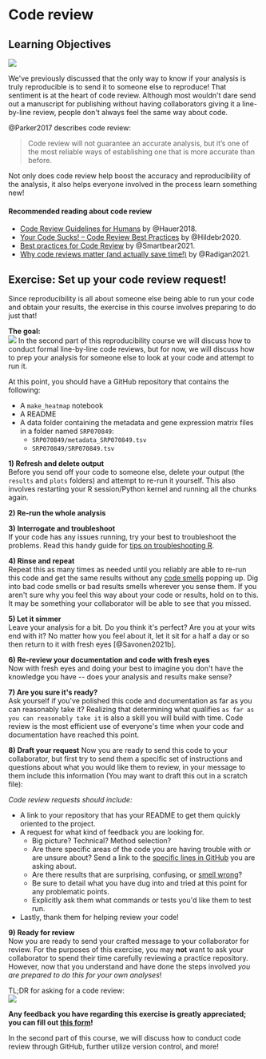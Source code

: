 


# Code review

## Learning Objectives

![](09-code-review_files/figure-docx//1LMurysUhCjZb7DVF6KS9QmJ5NBjwWVjRn40MS9f2noE_gf8379bb805_0_6.png)

We've previously discussed that the only way to know if your analysis is truly reproducible is to send it to someone else to reproduce! That sentiment is at the heart of code review. Although most wouldn't dare send out a manuscript for publishing without having collaborators giving it a line-by-line review, people don't always feel the same way about code.

@Parker2017 describes code review:

> Code review will not guarantee an accurate analysis, but it’s one of the most reliable ways of establishing one that is more accurate than before.

Not only does code review help boost the accuracy and reproducibility of the analysis, it also helps everyone involved in the process learn something new!

#### Recommended reading about code review

- [Code Review Guidelines for Humans](https://phauer.com/2018/code-review-guidelines/) by @Hauer2018.
- [Your Code Sucks! – Code Review Best Practices](https://quickbirdstudios.com/blog/code-review-best-practices-guidelines/) by @Hildebr2020.
- [Best practices for Code Review](https://smartbear.com/en/learn/code-review/best-practices-for-peer-code-review/) by @Smartbear2021.
- [Why code reviews matter (and actually save time!)](https://www.atlassian.com/agile/software-development/code-reviews) by @Radigan2021.

## Exercise: Set up your code review request!

Since reproducibility is all about someone else being able to run your code and obtain your results, the exercise in this course involves preparing to do just that!

**The goal:**  
![](09-code-review_files/figure-docx//1LMurysUhCjZb7DVF6KS9QmJ5NBjwWVjRn40MS9f2noE_g1006ff8e7e9_48_33.png)
In the second part of this reproducibility course we will discuss how to conduct formal line-by-line code reviews, but for now, we will discuss how to prep your analysis for someone else to look at your code and attempt to run it.  

At this point, you should have a GitHub repository that contains the following:  

- A `make_heatmap` notebook
- A README
- A data folder containing the metadata and gene expression matrix files in a folder named `SRP070849`:
   - `SRP070849/metadata_SRP070849.tsv`
   - `SRP070849/SRP070849.tsv`

**1) Refresh and delete output**  
Before you send off your code to someone else, delete your output (the `results` and `plots` folders) and attempt to re-run it yourself. This also involves restarting your R session/Python kernel and running all the chunks again.  

**2) Re-run the whole analysis**

**3) Interrogate and troubleshoot**  
If your code has any issues running, try your best to troubleshoot the problems. Read this handy guide for [tips on troubleshooting R](https://github.com/AlexsLemonade/training-modules/blob/master/intro-to-R-tidyverse/00b-debugging_resources.Rmd).

**4) Rinse and repeat**  
Repeat this as many times as needed until you reliably are able to re-run this code and get the same results without any [code smells](https://github.com/jennybc/code-smells-and-feels#code-smells-and-feels) popping up. Dig into bad code smells or bad results smells wherever you sense them. If you aren't sure why you feel this way about your code or results, hold on to this. It may be something your collaborator will be able to see that you missed.

**5) Let it simmer**   
Leave your analysis for a bit. Do you think it's perfect? Are you at your wits end with it? No matter how you feel about it, let it sit for a half a day or so then return to it with fresh eyes [@Savonen2021b].

**6) Re-review your documentation and code with fresh eyes**  
Now with fresh eyes and doing your best to imagine you don't have the knowledge you have -- does your analysis and results make sense?

**7) Are you sure it's ready?**  
Ask yourself if you've polished this code and documentation as far as you can reasonably take it? Realizing that determining what qualifies `as far as you can reasonably take it` is also a skill you will build with time. Code review is the most efficient use of everyone's time when your code and documentation have reached this point.

**8) Draft your request**
Now you are ready to send this code to your collaborator, but first try to send them a specific set of instructions and questions about what you would like them to review, in your message to them include this information (You may want to draft this out in a scratch file):

_Code review requests should include:_  

- A link to your repository that has your README to get them quickly oriented to the project.  
- A request for what kind of feedback you are looking for.  
  - Big picture? Technical? Method selection?  
  - Are there specific areas of the code you are having trouble with or are unsure about? Send a link to the [specific lines in GitHub](https://stackoverflow.com/questions/23821235/how-to-link-to-specific-line-number-on-github) you are asking about.  
  - Are there results that are surprising, confusing, or [smell wrong](https://github.com/jennybc/code-smells-and-feels#code-smells-and-feels)?   
  - Be sure to detail what you have dug into and tried at this point for any problematic points.   
  - Explicitly ask them what commands or tests you'd like them to test run.  
- Lastly, thank them for helping review your code!  

**9) Ready for review**  
Now you are ready to send your crafted message to your collaborator for review. For the purposes of this exercise, you may **not** want to ask your collaborator to spend their time carefully reviewing a practice repository. However, now that you understand and have done the steps involved _you are prepared to do this for your own analyses_!

TL;DR for asking for a code review:  
![](09-code-review_files/figure-docx//1LMurysUhCjZb7DVF6KS9QmJ5NBjwWVjRn40MS9f2noE_gfc9e5f916a_0_52.png)

**Any feedback you have regarding this exercise is greatly appreciated; you can fill out [this form](https://forms.gle/ygSSwoGaEATA2S65A)!**

In the second part of this course, we will discuss how to conduct code review through GitHub, further utilize version control, and more!
